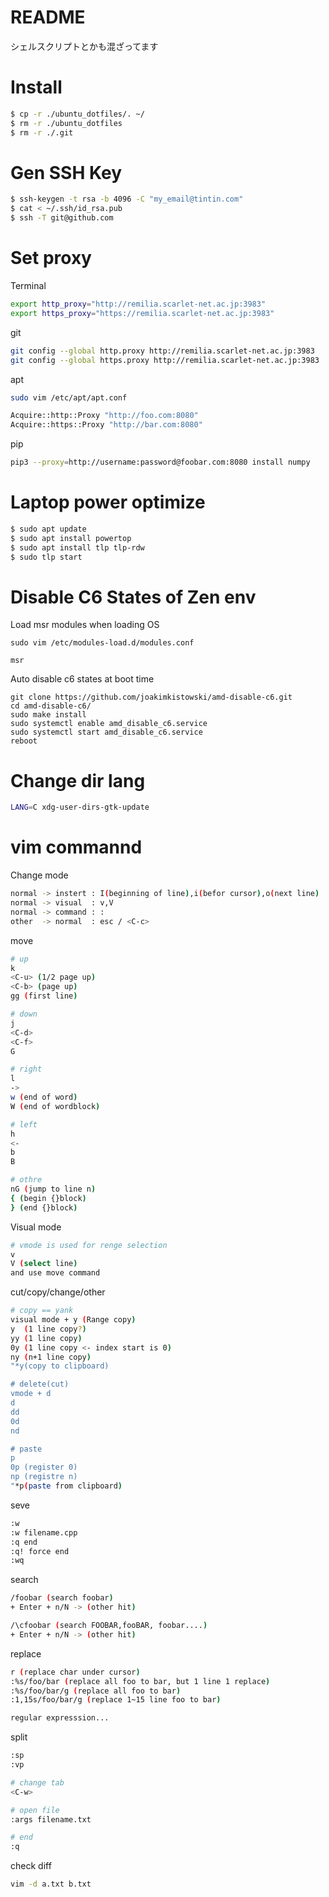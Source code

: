 # README
シェルスクリプトとかも混ざってます  

# Install

```bash
$ cp -r ./ubuntu_dotfiles/. ~/  
$ rm -r ./ubuntu_dotfiles
$ rm -r ./.git
```

# Gen SSH Key

```bash
$ ssh-keygen -t rsa -b 4096 -C "my_email@tintin.com"
$ cat < ~/.ssh/id_rsa.pub
$ ssh -T git@github.com
```

# Set proxy

Terminal  
 
```bash
export http_proxy="http://remilia.scarlet-net.ac.jp:3983"
export https_proxy="https://remilia.scarlet-net.ac.jp:3983"
```

git  

```bash
git config --global http.proxy http://remilia.scarlet-net.ac.jp:3983
git config --global https.proxy http://remilia.scarlet-net.ac.jp:3983
```  

apt  
  
```bash
sudo vim /etc/apt/apt.conf

Acquire::http::Proxy "http://foo.com:8080"
Acquire::https::Proxy "http://bar.com:8080"
```  

pip  

```bash
pip3 --proxy=http://username:password@foobar.com:8080 install numpy
```

# Laptop power optimize

```bash
$ sudo apt update
$ sudo apt install powertop
$ sudo apt install tlp tlp-rdw
$ sudo tlp start
```

# Disable C6 States of Zen env

Load msr modules when loading OS

```
sudo vim /etc/modules-load.d/modules.conf 
```

```
msr
```

Auto disable c6 states at boot time

```
git clone https://github.com/joakimkistowski/amd-disable-c6.git
cd amd-disable-c6/
sudo make install
sudo systemctl enable amd_disable_c6.service
sudo systemctl start amd_disable_c6.service
reboot
```

# Change dir lang

```bash
LANG=C xdg-user-dirs-gtk-update
```

# vim commannd

Change mode  

```bash
normal -> instert : I(beginning of line),i(befor cursor),o(next line)
normal -> visual  : v,V
normal -> command : :
other  -> normal  : esc / <C-c>
``` 

move  

```bash
# up
k
<C-u> (1/2 page up)
<C-b> (page up)
gg (first line)

# down
j
<C-d>
<C-f>
G

# right
l
->
w (end of word)
W (end of wordblock)

# left
h
<-
b
B

# othre
nG (jump to line n)
{ (begin {}block)
} (end {}block)

```

Visual mode  

```bash
# vmode is used for renge selection
v
V (select line)
and use move command
```

cut/copy/change/other  

```bash
# copy == yank
visual mode + y (Range copy)
y  (1 line copy?)
yy (1 line copy)
0y (1 line copy <- index start is 0)
ny (n+1 line copy)
"*y(copy to clipboard)

# delete(cut)
vmode + d
d
dd
0d
nd

# paste
p
0p (register 0)
np (registre n)
"*p(paste from clipboard)
```

seve  

```bash
:w
:w filename.cpp
:q end
:q! force end
:wq
```

search  

```bash
/foobar (search foobar)
+ Enter + n/N -> (other hit)

/\cfoobar (search FOOBAR,fooBAR, foobar....)
+ Enter + n/N -> (other hit)
```

replace  

```bash
r (replace char under cursor)
:%s/foo/bar (replace all foo to bar, but 1 line 1 replace)
:%s/foo/bar/g (replace all foo to bar)
:1,15s/foo/bar/g (replace 1~15 line foo to bar)

regular expresssion...
```

split  

```bash
:sp
:vp

# change tab
<C-w>

# open file
:args filename.txt

# end
:q
```

check diff  

```bash
vim -d a.txt b.txt
```
